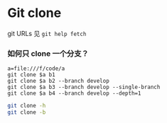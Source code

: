 # Git clone

git URLs 见 `git help fetch`

### 如何只 clone 一个分支？

```shell
a=file:///f/code/a
git clone $a b1
git clone $a b2 --branch develop
git clone $a b3 --branch develop --single-branch
git clone $a b4 --branch develop --depth=1
```

```sh
git clone -h
git clone -b
```


